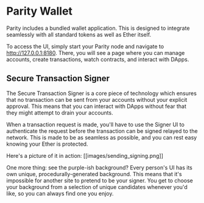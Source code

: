 # Parity Wallet

Parity includes a bundled wallet application.
This is designed to integrate seamlessly with all standard tokens as well as Ether itself.

To access the UI, simply start your Parity node and navigate to http://127.0.0.1:8180. There, you will see
a page where you can manage accounts, create transactions, watch contracts, and interact with DApps.

## Secure Transaction Signer
The Secure Transaction Signer is a core piece of technology which ensures that no transaction can be sent from your accounts without your explicit approval. This means that you can interact with DApps without fear that they might attempt to drain your accounts. 

When a transaction request is made, you'll have to use the Signer UI to authenticate the request before the transaction can be signed relayed to the network. This is made to be as seamless as possible, and you can rest easy knowing your Ether is protected.

Here's a picture of it in action:
[[images/sending_signing.png]]

One more thing: see the purple-ish background? Every person's UI has its own unique, procedurally-generated background. This means that it's impossible for another site to pretend to be your signer. You get to choose your background from a selection of unique candidates whenever you'd like, so you can always find one you enjoy.
